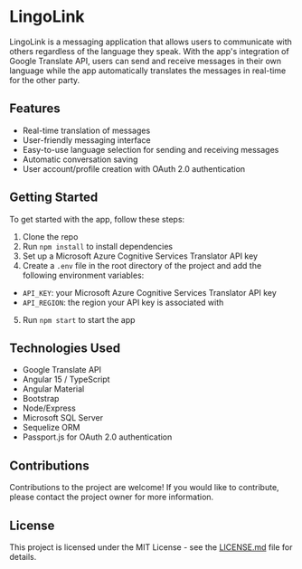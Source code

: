 # LingoLink

LingoLink is a messaging application that allows users to communicate with others regardless of the language they speak. With the app's integration of Google Translate API, users can send and receive messages in their own language while the app automatically translates the messages in real-time for the other party.

## Features

- Real-time translation of messages
- User-friendly messaging interface
- Easy-to-use language selection for sending and receiving messages
- Automatic conversation saving
- User account/profile creation with OAuth 2.0 authentication

## Getting Started

To get started with the app, follow these steps:

1. Clone the repo
2. Run `npm install` to install dependencies
3. Set up a Microsoft Azure Cognitive Services Translator API key
4. Create a `.env` file in the root directory of the project and add the following environment variables:
  - `API_KEY`: your Microsoft Azure Cognitive Services Translator API key
  - `API_REGION`: the region your API key is associated with
5. Run `npm start` to start the app

## Technologies Used

- Google Translate API
- Angular 15 / TypeScript
- Angular Material
- Bootstrap
- Node/Express
- Microsoft SQL Server
- Sequelize ORM
- Passport.js for OAuth 2.0 authentication

## Contributions

Contributions to the project are welcome! If you would like to contribute, please contact the project owner for more information.

## License

This project is licensed under the MIT License - see the [LICENSE.md](LICENSE.md) file for details.

